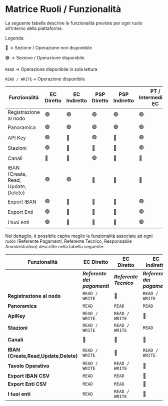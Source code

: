 # Matrice Ruoli / Funzionalità

La seguente tabella descrive le funzionalità previste per ogni ruolo all'interno della piattaforma.

Legenda:&#x20;

🔴 -> Sezione / Operazione non disponibile

🟢 -> Sezione / Operazione disponibile

`READ` ->  Operazione disponibile in sola lettura

`READ / WRITE`->  Operazione disponibile&#x20;



<table data-full-width="true"><thead><tr><th width="160">Funzionalità</th><th width="126">EC Diretto</th><th width="137">EC Indiretto</th><th width="131">PSP Diretto</th><th width="143">PSP Indiretto</th><th width="211">PT / Intermediario EC</th><th width="100">PT / Intermediario PSP</th></tr></thead><tbody><tr><td>Registrazione al nodo</td><td>🟢</td><td>🟢</td><td>🟢</td><td>🟢</td><td>🟢</td><td>🟢</td></tr><tr><td>Panoramica</td><td>🟢</td><td>🟢</td><td>🟢</td><td>🟢</td><td>🟢</td><td>🟢</td></tr><tr><td>API Key</td><td>🟢</td><td>🔴</td><td>🟢</td><td>🔴</td><td>🟢</td><td>🟢</td></tr><tr><td>Stazioni</td><td>🟢</td><td>🔴</td><td>🔴</td><td>🔴</td><td>🟢</td><td>🔴</td></tr><tr><td>Canali</td><td>🔴</td><td>🔴</td><td>🟢</td><td>🔴</td><td>🔴</td><td>🟢</td></tr><tr><td>IBAN (Create, Read, Update, Delete)</td><td>🟢</td><td>🟢</td><td>🔴</td><td>🔴</td><td>🔴</td><td>🔴</td></tr><tr><td>Export IBAN</td><td>🟢</td><td>🔴</td><td>🔴</td><td>🔴</td><td>🟢</td><td>🔴</td></tr><tr><td>Export Enti</td><td>🟢</td><td>🔴</td><td>🔴</td><td>🔴</td><td>🟢</td><td>🔴</td></tr><tr><td>I tuoi enti</td><td>🟢</td><td>🔴</td><td>🔴</td><td>🔴</td><td>🟢</td><td>🔴</td></tr></tbody></table>

Nel dettaglio, è possibile capire meglio le funzionalità associate ad ogni ruolo (Referente Pagamenti, Referente Tecnico, Responsabile Amministrativo) descritte nella tabella seguente:

<table data-full-width="true"><thead><tr><th>Funzionalità</th><th>EC Diretto</th><th>EC Diretto</th><th>EC Indiretto</th><th>EC Indiretto</th><th>PSP Diretto</th><th>PSP Diretto</th><th>PSP Indiretto</th><th>PSP Indiretto</th><th>PT / Intermediario</th><th>PT / Intermediario</th><th>PT / Intermediario</th></tr></thead><tbody><tr><td> </td><td><em><strong>Referente dei pagamenti</strong></em></td><td><em><strong>Referente Tecnico</strong></em></td><td><em><strong>Referente dei pagamenti</strong></em></td><td><em><strong>Referente Tecnico</strong></em></td><td><em><strong>Responsabile Amministrativo</strong></em></td><td><em><strong>Referente Tecnico</strong></em></td><td><em><strong>Responsabile Amministrativo</strong></em></td><td><em><strong>Referente Tecnico</strong></em></td><td><em><strong>Referente Tecnico</strong></em></td><td><em><strong>Referente Tecnico</strong></em></td><td><em><strong>Referente Tecnico</strong></em></td></tr><tr><td><strong>Registrazione al nodo</strong></td><td><code>READ / WRITE</code></td><td>🔴</td><td><code>READ / WRITE</code></td><td>🔴</td><td><code>READ / WRITE</code></td><td>🔴</td><td><code>READ / WRITE</code></td><td>🔴</td><td><code>READ / WRITE</code></td><td><code>READ / WRITE</code></td><td><code>READ / WRITE</code></td></tr><tr><td><strong>Panoramica</strong></td><td><code>READ</code></td><td><code>READ</code></td><td><code>READ</code></td><td><code>READ</code></td><td><code>READ</code></td><td><code>READ</code></td><td><code>READ</code></td><td><code>READ</code></td><td><code>READ</code></td><td><code>READ</code></td><td><code>READ</code></td></tr><tr><td><strong>ApiKey</strong></td><td><code>READ / WRITE</code></td><td><code>READ / WRITE</code></td><td>🔴</td><td>🔴</td><td><code>READ / WRITE</code></td><td><code>READ / WRITE</code></td><td>🔴</td><td>🔴</td><td><code>READ / WRITE</code></td><td><code>READ / WRITE</code></td><td><code>READ / WRITE</code></td></tr><tr><td><strong>Stazioni</strong></td><td><code>READ / WRITE</code></td><td><code>READ / WRITE</code></td><td><code>READ</code></td><td>🔴</td><td>🔴</td><td>🔴</td><td>🔴</td><td>🔴</td><td><code>READ / WRITE</code></td><td>🔴</td><td><code>READ / WRITE</code></td></tr><tr><td><strong>Canali</strong></td><td>🔴</td><td>🔴</td><td>🔴</td><td>🔴</td><td><code>READ / WRITE</code></td><td><code>READ / WRITE</code></td><td>🔴</td><td>🔴</td><td>🔴</td><td><code>READ / WRITE</code></td><td><code>READ / WRITE</code></td></tr><tr><td><strong>IBAN (Create,Read,Update,Delete)</strong></td><td><code>READ / WRITE</code></td><td>🔴</td><td><code>READ / WRITE</code></td><td>🔴</td><td>🔴</td><td>🔴</td><td>🔴</td><td>🔴</td><td>🔴</td><td>🔴</td><td>🔴</td></tr><tr><td><strong>Tavolo Operativo</strong></td><td><code>READ / WRITE</code></td><td><code>READ / WRITE</code></td><td>🔴</td><td>🔴</td><td>🔴</td><td>🔴</td><td>🔴</td><td>🔴</td><td><code>READ / WRITE</code></td><td>🔴</td><td><code>READ / WRITE</code></td></tr><tr><td><strong>Export IBAN CSV</strong></td><td><code>READ</code></td><td><code>READ</code></td><td>🔴</td><td>🔴</td><td>🔴</td><td>🔴</td><td>🔴</td><td>🔴</td><td><code>READ</code></td><td>🔴</td><td>🔴</td></tr><tr><td><strong>Export Enti CSV</strong></td><td><code>READ</code></td><td><code>READ</code></td><td>🔴</td><td>🔴</td><td>🔴</td><td>🔴</td><td>🔴</td><td>🔴</td><td><code>READ</code></td><td>🔴</td><td>🔴</td></tr><tr><td><strong>I tuoi enti</strong></td><td><code>READ</code></td><td><code>READ / WRITE</code></td><td>🔴</td><td>🔴</td><td>🔴</td><td>🔴</td><td>🔴</td><td>🔴</td><td><code>READ / WRITE</code></td><td><code>READ / WRITE</code></td><td><code>READ / WRITE</code></td></tr></tbody></table>
